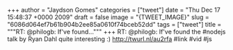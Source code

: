 
+++
author = "Jaydson Gomes"
categories = ["tweet"]
date = "Thu Dec 17 15:48:37 +0000 2009"
draft = false
image = "{TWEET_IMAGE}"
slug = "6086d064ef7b61b904b2ee85a0610f74bceb52dd"
tags = ["tweet"]
title = """RT: @philogb: If've found..."""
+++
RT: @philogb: If've found the #nodejs talk by Ryan Dahl quite interesting :) http://twurl.nl/au2rfa #link #vid #js
